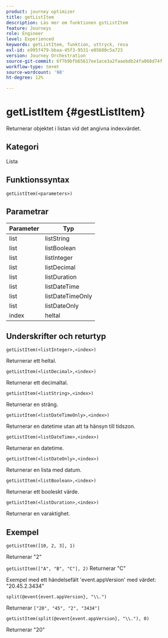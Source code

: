 ```yaml
---
product: journey optimizer
title: getListItem
description: Läs mer om funktionen gstListItem
feature: Journeys
role: Engineer
level: Experienced
keywords: getListItem, funktion, uttryck, resa
exl-id: e995f479-bbaa-45f3-9531-e05680c5a723
version: Journey Orchestration
source-git-commit: 6f7b9bfb65617ee1ace3a2faaebdb24fa068d74f
workflow-type: tm+mt
source-wordcount: '98'
ht-degree: 12%

---
```


# getListItem {#gestListItem}

Returnerar objektet i listan vid det angivna indexvärdet.

## Kategori

Lista

## Funktionssyntax

`getListItem(<parameters>)`

## Parametrar

| Parameter | Typ |
|-----------|------------------|
| list | listString |
| list | listBoolean |
| list | listInteger |
| list | listDecimal |
| list | listDuration |
| list | listDateTime |
| list | listDateTimeOnly |
| list | listDateOnly |
| index | heltal |

## Underskrifter och returtyp

`getListItem(<listInteger>,<index>)`

Returnerar ett heltal.

`getListItem(<listDecimal>,<index>)`

Returnerar ett decimaltal.

`getListItem(<listString>,<index>)`

Returnerar en sträng.

`getListItem(<listDateTimeOnly>,<index>)`

Returnerar en datetime utan att ta hänsyn till tidszon.

`getListItem(<listDateTime>,<index>)`

Returnerar en datetime.

`getListItem(<listDateOnly>,<index>)`

Returnerar en lista med datum.

`getListItem(<listBoolean>,<index>)`

Returnerar ett booleskt värde.

`getListItem(<listDuration>,<index>)`

Returnerar en varaktighet.

## Exempel

`getListItem([10, 2, 3], 1)`

Returnerar &quot;2&quot;

`getListItem(["A", "B", "C"], 2)`
Returnerar &quot;C&quot;

Exempel med ett händelsefält &#39;event.appVersion&#39; med värdet: &quot;20.45.2.3434&quot;

`split(@event{event.appVersion}, "\\.")`

Returnerar `["20", "45", "2", "3434"]`

`getListItem(split(@event{event.appVersion}, "\\."), 0)`

Returnerar &quot;20&quot;
